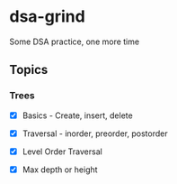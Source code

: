 # dsa-grind
Some DSA practice, one more time


## Topics

### Trees

- [x] Basics - Create, insert, delete

- [x] Traversal - inorder, preorder, postorder

- [x] Level Order Traversal

- [x] Max depth or height

